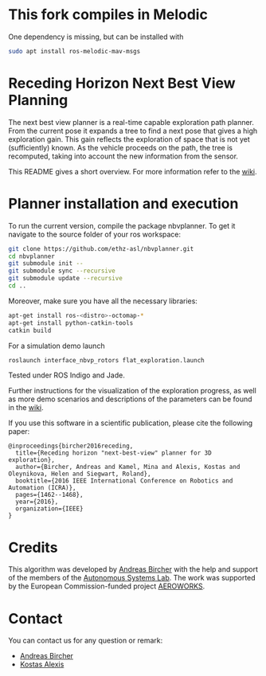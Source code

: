 # This fork compiles in Melodic

One dependency is missing, but can be installed with
```bash
sudo apt install ros-melodic-mav-msgs
```


# Receding Horizon Next Best View Planning

The next best view planner is a real-time capable exploration path planner. From the current pose it expands a tree to find a next pose that gives a high exploration gain. This gain reflects the exploration of space that is not yet (sufficiently) known. As the vehicle proceeds on the path, the tree is recomputed, taking into account the new information from the sensor.

This README gives a short overview. For more information refer to the [wiki](https://github.com/ethz-asl/nbvplanner/wiki).

# Planner installation and execution

To run the current version, compile the package nbvplanner. To get it navigate to the source folder of your ros workspace:

```sh
git clone https://github.com/ethz-asl/nbvplanner.git
cd nbvplanner
git submodule init --
git submodule sync --recursive
git submodule update --recursive
cd ..
```

Moreover, make sure you have all the necessary libraries:
```sh
apt-get install ros-<distro>-octomap-*
apt-get install python-catkin-tools
catkin build
```

For a simulation demo launch

```sh
roslaunch interface_nbvp_rotors flat_exploration.launch
```

Tested under ROS Indigo and Jade.

Further instructions for the visualization of the exploration progress, as well as more demo scenarios and descriptions of the parameters can be found in the [wiki](https://github.com/ethz-asl/nbvplanner/wiki).


If you use this software in a scientific publication, please cite the following paper:
```
@inproceedings{bircher2016receding,
  title={Receding horizon "next-best-view" planner for 3D exploration},
  author={Bircher, Andreas and Kamel, Mina and Alexis, Kostas and Oleynikova, Helen and Siegwart, Roland},
  booktitle={2016 IEEE International Conference on Robotics and Automation (ICRA)},
  pages={1462--1468},
  year={2016},
  organization={IEEE}
}
```

# Credits

This algorithm was developed by [Andreas Bircher](mailto:bircher@gmx.ch) with the help and support of the members of the [Autonomous Systems Lab](http://www.asl.ethz.ch). The work was supported by the European Commission-funded project [AEROWORKS](http://www.aeroworks2020.eu/).

# Contact

You can contact us for any question or remark:
* [Andreas Bircher](mailto:bircher@gmx.ch)
* [Kostas Alexis](mailto:konstantinos.alexis@mavt.ethz.ch)
